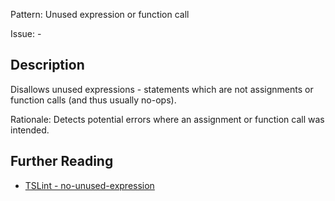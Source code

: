 Pattern: Unused expression or function call

Issue: -

## Description

Disallows unused expressions - statements which are not assignments or function calls (and thus usually no-ops).
  
Rationale: Detects potential errors where an assignment or function call was intended.

## Further Reading

* [TSLint - no-unused-expression](https://palantir.github.io/tslint/rules/no-unused-expression)
